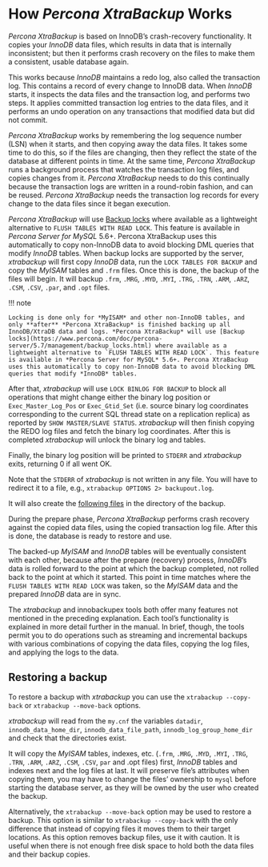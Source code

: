 # How *Percona XtraBackup* Works

*Percona XtraBackup* is based on InnoDB’s crash-recovery functionality.
It copies your *InnoDB* data files, which results in data that is internally
inconsistent; but then it performs crash recovery on the files to make them a consistent, usable database again.

This works because *InnoDB* maintains a redo log, also called the transaction log. This contains a record of every change to InnoDB data. When *InnoDB* starts, it inspects the data files and the transaction log, and performs two steps. It applies committed transaction log entries to the data files, and it performs an undo operation on any transactions that modified data but did not commit.

*Percona XtraBackup* works by remembering the log sequence number (LSN)
when it starts, and then copying away the data files. It takes some time to do this, so if the files are changing, then they reflect the state of the database at different points in time. At the same time, *Percona XtraBackup* runs a background process that watches the transaction log files, and copies changes from it. *Percona XtraBackup* needs to do this continually because the transaction logs are written in a round-robin fashion, and can be reused. *Percona XtraBackup* needs the transaction log records for every change to the data files since it began execution.

*Percona XtraBackup* will use [Backup locks](https://www.percona.com/doc/percona-server/5.7/management/backup_locks.html)
where available as a lightweight alternative to `FLUSH TABLES WITH READ LOCK`. This feature is available in *Percona Server for MySQL* 5.6+. Percona XtraBackup uses this automatically to copy non-InnoDB data to avoid blocking DML queries that modify *InnoDB* tables. When backup locks are supported by the server, *xtrabackup* will first copy *InnoDB* data, run the `LOCK TABLES FOR BACKUP` and copy the *MyISAM* tables and `.frm` files. Once this is done, the backup of the files will begin. It will backup `.frm`, `.MRG`, `.MYD`, `.MYI`, `.TRG`, `.TRN`, `.ARM`, `.ARZ`, `.CSM`, `.CSV`, `.par`, and `.opt` files.

!!! note

    Locking is done only for *MyISAM* and other non-InnoDB tables, and only **after** *Percona XtraBackup* is finished backing up all InnoDB/XtraDB data and logs. *Percona XtraBackup* will use [Backup locks](https://www.percona.com/doc/percona-server/5.7/management/backup_locks.html) where available as a lightweight alternative to `FLUSH TABLES WITH READ LOCK`. This feature is available in *Percona Server for MySQL* 5.6+. Percona XtraBackup uses this automatically to copy non-InnoDB data to avoid blocking DML queries that modify *InnoDB* tables.

After that, *xtrabackup* will use `LOCK BINLOG FOR BACKUP` to block all
operations that might change either the binary log position or
`Exec_Master_Log_Pos` or `Exec_Gtid_Set` (i.e. source binary log
coordinates corresponding to the current SQL thread state on a replication
replica) as reported by `SHOW MASTER/SLAVE STATUS`. *xtrabackup* will then
finish copying the REDO log files and fetch the binary log coordinates. After this is completed *xtrabackup* will unlock the binary log and tables.

Finally, the binary log position will be printed to `STDERR` and *xtrabackup* exits, returning 0 if all went OK.

Note that the `STDERR` of *xtrabackup* is not written in any file. You will have to redirect it to a file, e.g., `xtrabackup OPTIONS 2> backupout.log`.

It will also create the [following files](xtrabackup-files.md#xtrabackup-files) in the
directory of the backup.

During the prepare phase, *Percona XtraBackup* performs crash recovery against the copied data files, using the copied transaction log file. After this is done, the database is ready to restore and use.

The backed-up *MyISAM* and *InnoDB* tables will be eventually consistent with each other, because after the prepare (recovery) process, *InnoDB*’s data is rolled forward to the point at which the backup completed, not rolled back to the point at which it started. This point in time matches where the `FLUSH TABLES WITH READ LOCK` was taken, so the *MyISAM* data and the prepared *InnoDB* data are in sync.

The *xtrabackup* and innobackupex tools both offer many features not
mentioned in the preceding explanation. Each tool’s functionality is explained
in more detail further in the manual. In brief, though, the tools permit you to
do operations such as streaming and incremental backups with various
combinations of copying the data files, copying the log files, and applying the
logs to the data.

## Restoring a backup

To restore a backup with *xtrabackup* you can use the
`xtrabackup --copy-back` or `xtrabackup --move-back` options.

*xtrabackup* will read from the `my.cnf` the variables `datadir`,
`innodb_data_home_dir`, `innodb_data_file_path`,
`innodb_log_group_home_dir` and check that the directories exist.

It will copy the *MyISAM* tables, indexes, etc. (`.frm`, `.MRG`,
`.MYD`, `.MYI`, `.TRG`, `.TRN`, `.ARM`,
`.ARZ`, `.CSM`, `.CSV`, `par` and .opt files)
first, *InnoDB* tables and indexes next and the log files at last. It will
preserve file’s attributes when copying them, you may have to change the files’
ownership to `mysql` before starting the database server, as they will be
owned by the user who created the backup.

Alternatively, the `xtrabackup --move-back` option may be used to
restore a backup. This option is similar to `xtrabackup --copy-back`
with the only difference that instead of copying files it moves them to their
target locations. As this option removes backup files, use it with
caution. It is useful when there is not enough free disk space to hold both the data files and their backup copies.
